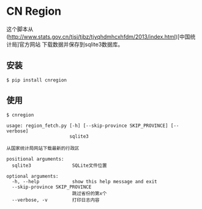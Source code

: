 CN Region
==========

这个脚本从(http://www.stats.gov.cn/tjsj/tjbz/tjyqhdmhcxhfdm/2013/index.html)[中国统计局]官方网站
下载数据并保存到sqlite3数据库。

## 安装

```
$ pip install cnregion
```

## 使用

```
$ cnregion 

usage: region_fetch.py [-h] [--skip-province SKIP_PROVINCE] [--verbose]
                       sqlite3

从国家统计局网站下载最新的行政区

positional arguments:
  sqlite3               SQLite文件位置

optional arguments:
  -h, --help            show this help message and exit
  --skip-province SKIP_PROVINCE
                        跳过省份的第x个
  --verbose, -v         打印日志内容
```